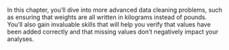 In this chapter, you’ll dive into more advanced data cleaning problems, such as ensuring that weights are all written in kilograms instead of pounds. You’ll also gain invaluable skills that will help you verify that values have been added correctly and that missing values don’t negatively impact your analyses. 